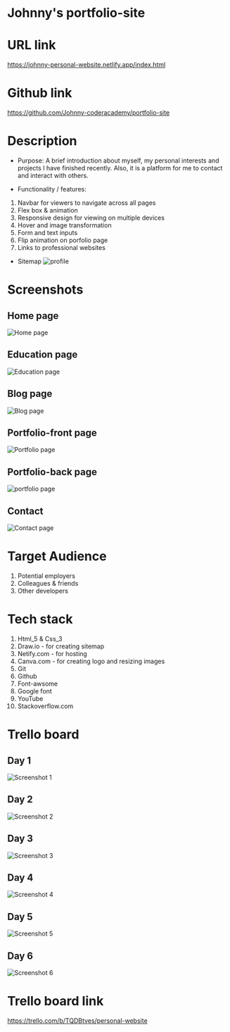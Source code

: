 # Johnny's portfolio-site
# URL link 
https://johnny-personal-website.netlify.app/index.html

# Github link
https://github.com/Johnny-coderacademy/portfolio-site

# Description 
  - Purpose: A brief introduction about myself, my personal interests and projects I have finished recently. Also, it is a platform for me to contact and interact with others. 

  - Functionality / features:
   1. Navbar for viewers to navigate across all pages
   2. Flex box & animation
   3. Responsive design for viewing on multiple devices
   4. Hover and image transformation
   5. Form and text inputs
   6. Flip animation on porfolio page
   7. Links to professional websites
 

  - Sitemap 
	<img src="img/Mysite.jpeg" alt="profile">

# Screenshots 

## Home page

<img src="img/home.png" alt="Home page">

## Education page

<img src="img/education.png" alt="Education page">

## Blog page

<img src="img/blog.png" alt="Blog page">

## Portfolio-front page

<img src="img/portfolio-front.png" alt="Portfolio page">

## Portfolio-back page

<img src="img/portfolio-back.png" alt="portfolio page">

## Contact

<img src="img/contact.png" alt="Contact page">

# Target Audience

1. Potential employers
2. Colleagues & friends
3. Other developers

# Tech stack

1. Html_5 & Css_3
2. Draw.io - for creating sitemap
3. Netify.com - for hosting
4. Canva.com - for creating logo and resizing images
5. Git
6. Github
7. Font-awsome
8. Google font
9. YouTube
10. Stackoverflow.com


# Trello board
## Day 1
<img src="Trello/1.png" alt="Screenshot 1">

## Day 2
<img src="Trello/2.png" alt="Screenshot 2">

## Day 3
<img src="Trello/3.png" alt="Screenshot 3">

## Day 4
<img src="Trello/4.png" alt="Screenshot 4">

## Day 5
<img src="Trello/5.png" alt="Screenshot 5">

## Day 6
<img src="Trello/6.png" alt="Screenshot 6">

# Trello board link
https://trello.com/b/TQDBtves/personal-website